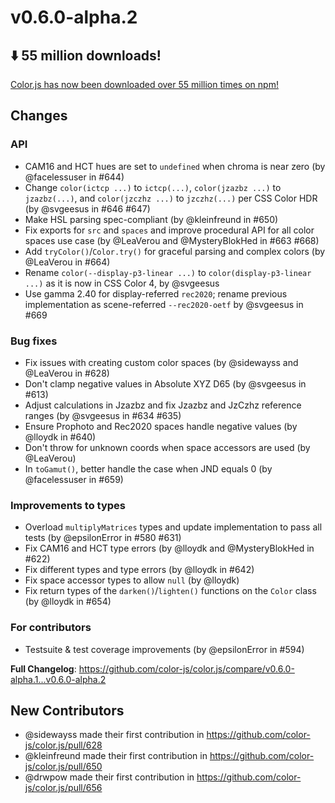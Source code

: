 # v0.6.0-alpha.2

## ⬇️ 55 million downloads!

[Color.js has now been downloaded over 55 million times on npm!](https://limonte.dev/total-npm-downloads/?package=colorjs.io)

## Changes

### API

- CAM16 and HCT hues are set to `undefined` when chroma is near zero (by @facelessuser in #644)
- Change `color(ictcp ...)` to `ictcp(...)`, `color(jzazbz ...)` to `jzazbz(...)`, and `color(jzczhz ...)` to `jzczhz(...)` per CSS Color HDR (by @svgeesus in #646 #647)
- Make HSL parsing spec-compliant (by @kleinfreund in #650)
- Fix exports for `src` and `spaces` and improve procedural API for all color spaces use case (by @LeaVerou and @MysteryBlokHed in #663 #668)
- Add `tryColor()`/`Color.try()` for graceful parsing and complex colors (by @LeaVerou in #664)
- Rename `color(--display-p3-linear ...)` to `color(display-p3-linear ...)` as it is now in CSS Color 4, by @svgeesus
- Use gamma 2.40 for display-referred `rec2020`; rename previous implementation as scene-referred `--rec2020-oetf` by @svgeesus in #669

### Bug fixes

- Fix issues with creating custom color spaces (by @sidewayss and @LeaVerou in #628)
- Don't clamp negative values in Absolute XYZ D65 (by @svgeesus in #613)
- Adjust calculations in Jzazbz and fix Jzazbz and JzCzhz reference ranges (by @svgeesus in #634 #635)
- Ensure Prophoto and Rec2020 spaces handle negative values (by @lloydk in #640)
- Don't throw for unknown coords when space accessors are used (by @LeaVerou)
- In `toGamut()`, better handle the case when JND equals 0 (by @facelessuser in #659)

### Improvements to types

- Overload `multiplyMatrices` types and update implementation to pass all tests (by @epsilonError in #580 #631)
- Fix CAM16 and HCT type errors (by @lloydk and @MysteryBlokHed in #622)
- Fix different types and type errors (by @lloydk in #642)
- Fix space accessor types to allow `null` (by @lloydk)
- Fix return types of the `darken()`/`lighten()` functions on the `Color` class (by @lloydk in #654)

### For contributors

- Testsuite & test coverage improvements (by @epsilonError in #594)

**Full Changelog**: https://github.com/color-js/color.js/compare/v0.6.0-alpha.1...v0.6.0-alpha.2

## New Contributors

- @sidewayss made their first contribution in https://github.com/color-js/color.js/pull/628
- @kleinfreund made their first contribution in https://github.com/color-js/color.js/pull/650
- @drwpow made their first contribution in https://github.com/color-js/color.js/pull/656
